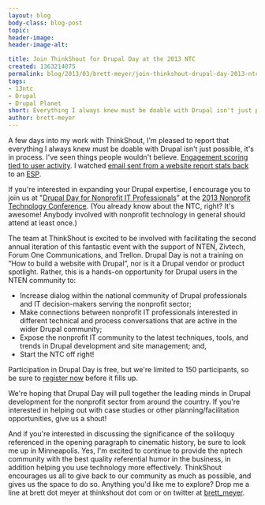 ```yaml
---
layout: blog
body-class: blog-post
topic:
header-image:
header-image-alt:

title: Join ThinkShout for Drupal Day at the 2013 NTC
created: 1363214075
permalink: blog/2013/03/brett-meyer/join-thinkshout-drupal-day-2013-ntc/
tags:
- 13ntc
- Drupal
- Drupal Planet
short: Everything I always knew must be doable with Drupal isn't just possible, it's in process. 
author: brett-meyer
---
```

<p>A few days into my work with ThinkShout, I'm pleased to report that everything I always knew must be doable with Drupal isn't just possible, it's in process. I've seen things people wouldn't believe. <a href="http://drupal.org/project/redhen">Engagement scoring tied to user activity</a>. I watched <a href="http://drupal.org/project/mailchimp">email sent from a website report stats back</a> to an <a href="http://en.wikipedia.org/wiki/Email_service_provider">ESP</a>.</p>

<p>If you're interested in expanding your Drupal expertise, I encourage you to join us at "<a href="http://www.nten.org/ntc/precon/drupal">Drupal Day for Nonprofit IT Professionals</a>" at the <a href="http://www.nten.org/ntc">2013 Nonprofit Technology Conference</a>. (You already know about the NTC, right? It's awesome! Anybody involved with nonprofit technology in general should attend at least once.)</p>

<p>The team at ThinkShout is excited to be involved with facilitating the second annual iteration of this fantastic event with the support of NTEN, Zivtech, Forum One Communications, and Trellon. Drupal Day is not a training on “How to build a website with Drupal”, nor is it a Drupal vendor or product spotlight. Rather, this is a hands-on opportunity for Drupal users in the NTEN community to:</p> 
<ul> 
<li>Increase dialog within the national community of Drupal professionals and IT decision-makers serving the nonprofit sector;</li> 
<li>Make connections between nonprofit IT professionals interested in different technical and process conversations that are active in the wider Drupal community;</li> 
<li>Expose the nonprofit IT community to the latest techniques, tools, and trends in Drupal development and site management; and,</li> 
<li>Start the NTC off right!</li>
 </ul>
<p>Participation in Drupal Day is free, but we're limited to 150 participants, so be sure to <a href="http://www.nten.org/ntc/precon/drupal">register now</a> before it fills up.</p>
<p>We're hoping that Drupal Day will pull together the leading minds in Drupal development for the nonprofit sector from around the country. If you're interested in helping out with case studies or other planning/facilitation opportunities, give us a shout!</p>
<p>And if you're interested in discussing the significance of the soliloquy referenced in the opening paragraph to cinematic history, be sure to look me up in Minneapolis. Yes, I'm excited to continue to provide the nptech community with the best quality referential humor in the business, in addition helping you use technology more effectively. ThinkShout encourages us all to give back to our community as much as possible, and gives us the space to do so. Anything you'd like me to explore? Drop me a line at brett dot meyer at thinkshout dot com or on twitter at <a href="http://www.twitter.com/brett_meyer">brett_meyer</a>.</p>
